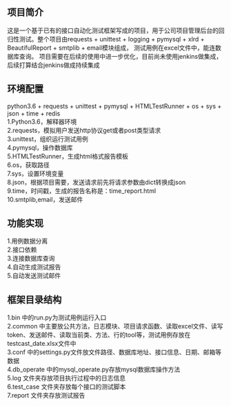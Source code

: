 ## 项目简介
这是一个基于已有的接口自动化测试框架写成的项目，用于公司项目管理后台的回归性测试。整个项目由requests + unittest + logging + pymysql + xlrd + BeautifulReport + smtplib + email模块组成， 测试用例在excel文件中，能连数据库查询。 项目需要在后续的使用中进一步优化，目前尚未使用jenkins做集成，后续打算结合jenkins做成持续集成

## 环境配置
python3.6 + requests + unittest + pymysql + HTMLTestRunner + os + sys + json + time + redis  
1.Python3.6，解释器环境  
2.requests，模拟用户发送http协议get或者post类型请求  
3.unittest，组织运行测试用例  
4.pymysql，操作数据库  
5.HTMLTestRunner，生成html格式报告模板  
6.os，获取路径  
7.sys，设置环境变量  
8.json，根据项目需要，发送请求前先将请求参数由dict转换成json  
9.time，时间戳，生成的报告名称是：time_report.html  
10.smtplib,email，发送邮件  

## 功能实现
1.用例数据分离  
2.接口依赖  
3.连接数据库查询  
4.自动生成测试报告  
5.自动发送测试邮件  

## 框架目录结构
1.bin 中的run.py为测试用例运行入口  
2.common 中主要放公共方法，日志模块、项目请求函数、读取excel文件、读写token、发送邮件、读取当前类、方法、行的tool等，测试用例存放在testcast_date.xlsx文件中  
3.conf 中的settings.py文件放文件路径、数据库地址、接口信息、日期、邮箱等数据  
4.db_operate 中的mysql_operate.py存放mysql数据库操作方法  
5.log 文件夹存放项目执行过程中的日志信息  
6.test_case 文件夹存放每个接口的测试脚本  
7.report 文件夹存放测试报告  
